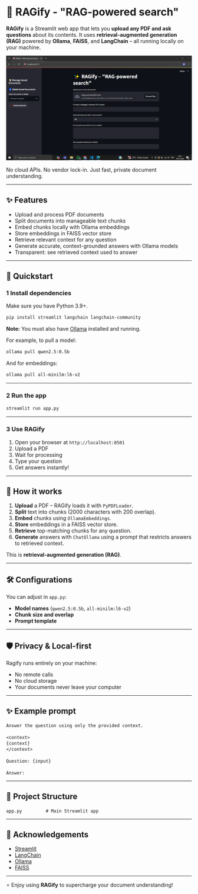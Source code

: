 # 🧠 RAGify - "RAG-powered search"

**RAGify** is a Streamlit web app that lets you **upload any PDF and ask questions** about its contents.
It uses **retrieval-augmented generation (RAG)** powered by **Ollama**, **FAISS**, and **LangChain** – all running locally on your machine.

![image](image.png)

No cloud APIs. No vendor lock-in. Just fast, private document understanding.

---

## ✨ Features

- Upload and process PDF documents
- Split documents into manageable text chunks
- Embed chunks locally with Ollama embeddings
- Store embeddings in FAISS vector store
- Retrieve relevant context for any question
- Generate accurate, context-grounded answers with Ollama models
- Transparent: see retrieved context used to answer

---

## 🚀 Quickstart

### 1 Install dependencies

Make sure you have Python 3.9+.

```bash
pip install streamlit langchain langchain-community
```

**Note:** You must also have [Ollama](https://ollama.com/) installed and running.

For example, to pull a model:

```bash
ollama pull qwen2.5:0.5b
```

And for embeddings:

```bash
ollama pull all-minilm:l6-v2
```

---

### 2 Run the app

```bash
streamlit run app.py
```

---

### 3 Use RAGify

1. Open your browser at `http://localhost:8501`
2. Upload a PDF
3. Wait for processing
4. Type your question
5. Get answers instantly!

---

## 🧹 How it works

1. **Upload** a PDF – RAGify loads it with `PyPDFLoader`.
2. **Split** text into chunks (2000 characters with 200 overlap).
3. **Embed** chunks using `OllamaEmbeddings`.
4. **Store** embeddings in a FAISS vector store.
5. **Retrieve** top-matching chunks for any question.
6. **Generate** answers with `ChatOllama` using a prompt that restricts answers to retrieved context.

This is **retrieval-augmented generation (RAG)**.

---

## 🛠️ Configurations

You can adjust in `app.py`:

* **Model names** (`qwen2.5:0.5b`, `all-minilm:l6-v2`)
* **Chunk size and overlap**
* **Prompt template**

---

## 🛡️ Privacy & Local-first

Ragify runs entirely on your machine:

* No remote calls
* No cloud storage
* Your documents never leave your computer

---

## ✨ Example prompt

```text
Answer the question using only the provided context.

<context>
{context}
</context>

Question: {input}

Answer:
```

---

## 📂 Project Structure

```
app.py         # Main Streamlit app
```

---

## 🙏 Acknowledgements

* [Streamlit](https://streamlit.io/)
* [LangChain](https://www.langchain.com/)
* [Ollama](https://ollama.com/)
* [FAISS](https://github.com/facebookresearch/faiss)

---


⭐ Enjoy using **RAGify** to supercharge your document understanding!
